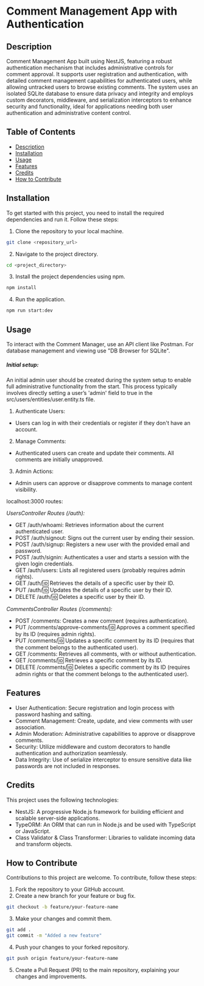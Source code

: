 # Comment Management App with Authentication

## Description

Comment Management App built using NestJS, featuring a robust authentication mechanism that includes administrative controls for comment approval. It supports user registration and authentication, with detailed comment management capabilities for authenticated users, while allowing untracked users to browse existing comments. The system uses an isolated SQLite database to ensure data privacy and integrity and employs custom decorators, middleware, and serialization interceptors to enhance security and functionality, ideal for applications needing both user authentication and administrative content control.

## Table of Contents

- [Description](#description)
- [Installation](#installation)
- [Usage](#usage)
- [Features](#features)
- [Credits](#credits)
- [How to Contribute](#how-to-contribute)

## Installation

To get started with this project, you need to install the required dependencies and run it. Follow these steps:

1. Clone the repository to your local machine.

```bash
git clone <repository_url>
```

2. Navigate to the project directory.

```bash
cd <project_directory>
```

3. Install the project dependencies using npm.

```bash
npm install
```

4. Run the application.

```bash
npm run start:dev
```

## Usage

To interact with the Comment Manager, use an API client like Postman. For database management and viewing use "DB Browser for SQLite".

##### Initial setup:

An initial admin user should be created during the system setup to enable full administrative functionality from the start. This process typically involves directly setting a user’s 'admin' field to true in the src/users/entities/user.entity.ts file.

1. Authenticate Users: 
* Users can log in with their credentials or register if they don't have an account.
2. Manage Comments: 
* Authenticated users can create and update their comments. All comments are initially unapproved.
3. Admin Actions: 
* Admin users can approve or disapprove comments to manage content visibility.

localhost:3000 routes:

_UsersController Routes (/auth):_
* GET /auth/whoami: Retrieves information about the current authenticated user.
* POST /auth/signout: Signs out the current user by ending their session.
* POST /auth/signup: Registers a new user with the provided email and password.
* POST /auth/signin: Authenticates a user and starts a session with the given login credentials.
* GET /auth/users: Lists all registered users (probably requires admin rights).
* GET /auth/:id: Retrieves the details of a specific user by their ID.
* PUT /auth/:id: Updates the details of a specific user by their ID.
* DELETE /auth/:id: Deletes a specific user by their ID.

_CommentsController Routes (/comments):_
* POST /comments: Creates a new comment (requires authentication).
* PUT /comments/approve-comments/:id: Approves a comment specified by its ID (requires admin rights).
* PUT /comments/:id: Updates a specific comment by its ID (requires that the comment belongs to the authenticated user).
* GET /comments: Retrieves all comments, with or without authentication.
* GET /comments/:id: Retrieves a specific comment by its ID.
* DELETE /comments/:id: Deletes a specific comment by its ID (requires admin rights or that the comment belongs to the authenticated user).

## Features

* User Authentication: Secure registration and login process with password hashing and salting.
* Comment Management: Create, update, and view comments with user association.
* Admin Moderation: Administrative capabilities to approve or disapprove comments.
* Security: Utilize middleware and custom decorators to handle authentication and authorization seamlessly.
* Data Integrity: Use of serialize interceptor to ensure sensitive data like passwords are not included in responses.

## Credits

This project uses the following technologies:

* NestJS: A progressive Node.js framework for building efficient and scalable server-side applications.
* TypeORM: An ORM that can run in Node.js and be used with TypeScript or JavaScript.
* Class Validator & Class Transformer: Libraries to validate incoming data and transform objects.

## How to Contribute

Contributions to this project are welcome. To contribute, follow these steps:

1. Fork the repository to your GitHub account.
2. Create a new branch for your feature or bug fix.

```bash
git checkout -b feature/your-feature-name
```

3. Make your changes and commit them.

```bash
git add .
git commit -m "Added a new feature"
```

4. Push your changes to your forked repository.

```bash 
git push origin feature/your-feature-name
```

5. Create a Pull Request (PR) to the main repository, explaining your changes and improvements.
